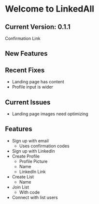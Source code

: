 # Welcome to LinkedAll

## Current Version: 0.1.1

Confirmation Link

## New Features

## Recent Fixes

- Landing page has content
- Profile input is wider

## Current Issues

- Landing page images need optimizing

## Features

- Sign up with email
  - Uses confirmation codes
- Sign up with LinkedIn
- Create Profile
  - Profile Picture
  - Name
  - LinkedIn Link
- Create List
  - Name
- Join List
  - With code
- Connect with list users
